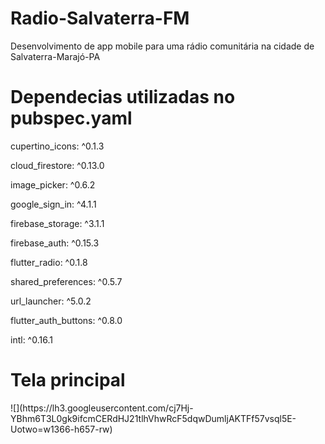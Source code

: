 # Radio-Salvaterra-FM

Desenvolvimento de app mobile para uma rádio comunitária na cidade de Salvaterra-Marajó-PA
<h1>Dependecias utilizadas no pubspec.yaml</h1>
  <p>cupertino_icons: ^0.1.3</p>
  <p>cloud_firestore: ^0.13.0</p>
  <p>image_picker: ^0.6.2</p>
  <p>google_sign_in: ^4.1.1</p>
  <p>firebase_storage: ^3.1.1<p>
  <p>firebase_auth: ^0.15.3</p>
  <p>flutter_radio: ^0.1.8</p>
  <p>shared_preferences: ^0.5.7</p>
  <p>url_launcher: ^5.0.2</p>
  <p>flutter_auth_buttons: ^0.8.0</p>
  <p>intl: ^0.16.1</p>
<h1>Tela principal</h1>
![](https://lh3.googleusercontent.com/cj7Hj-YBhm6T3L0gk9ifcmCERdHJ21tlhVhwRcF5dqwDumljAKTFf57vsql5E-Uotwo=w1366-h657-rw)
